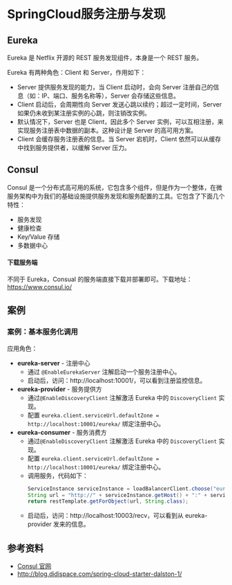 # SpringCloud服务注册与发现

## Eureka

Eureka 是 Netflix 开源的 REST 服务发现组件，本身是一个 REST 服务。

Eureka 有两种角色：Client 和 Server，作用如下：

- Server 提供服务发现的能力，当 Client 启动时，会向 Server 注册自己的信息（如：IP、端口、服务名称等），Server 会存储这些信息。
- Client 启动后，会周期性向 Server 发送心跳以续约；超过一定时间，Server 如果仍未收到某注册实例的心跳，则注销改实例。
- 默认情况下，Server 也是 Client，因此多个 Server 实例，可以互相注册，来实现服务注册表中数据的副本。这种设计是 Server 的高可用方案。
- Client 会缓存服务注册表的信息。当 Server 宕机时，Client 依然可以从缓存中找到服务提供者，以缓解 Server 压力。

## Consul

Consul 是一个分布式高可用的系统，它包含多个组件，但是作为一个整体，在微服务架构中为我们的基础设施提供服务发现和服务配置的工具。它包含了下面几个特性：

- 服务发现
- 健康检查
- Key/Value 存储
- 多数据中心

#### 下载服务端

不同于 Eureka，Consual 的服务端直接下载并部署即可。下载地址：https://www.consul.io/

## 案例

### 案例：基本服务化调用

应用角色：

- **eureka-server** - 注册中心
  - 通过 `@EnableEurekaServer` 注解启动一个服务注册中心。
  - 启动后，访问：http://localhost:10001/，可以看到注册监控信息。
- **eureka-provider** - 服务提供方
  - 通过`@EnableDiscoveryClient` 注解激活 Eureka 中的 `DiscoveryClient` 实现。
  - 配置 `eureka.client.serviceUrl.defaultZone = http://localhost:10001/eureka/` 绑定注册中心。
- **eureka-consumer** - 服务消费方
  - 通过`@EnableDiscoveryClient` 注解激活 Eureka 中的 `DiscoveryClient` 实现。
  - 配置 `eureka.client.serviceUrl.defaultZone = http://localhost:10001/eureka/` 绑定注册中心。
  - 调用服务，代码如下：
    ```java
    ServiceInstance serviceInstance = loadBalancerClient.choose("eureka-provider");
    String url = "http://" + serviceInstance.getHost() + ":" + serviceInstance.getPort() + "/send";
    return restTemplate.getForObject(url, String.class);
    ```
  - 启动后，访问：http://localhost:10003/recv，可以看到从 eureka-provider 发来的信息。

## 参考资料

- [Consul 官网](https://www.consul.io/)
- http://blog.didispace.com/spring-cloud-starter-dalston-1/
